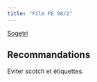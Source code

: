 ```yaml
---
title: "Film PE 98/2"
---
```


[Sogetri](notes/utilisateurs/fournisseurs/Sogetri.md)

## Recommandations
Eviter scotch et étiquettes.
